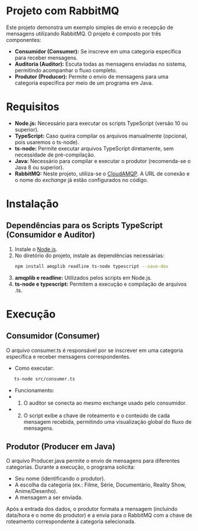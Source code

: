 # Projeto com RabbitMQ

Este projeto demonstra um exemplo simples de envio e recepção de mensagens utilizando RabbitMQ. O projeto é composto por três componentes:

- **Consumidor (Consumer):** Se inscreve em uma categoria específica para receber mensagens.
- **Auditoria (Auditor):** Escuta todas as mensagens enviadas no sistema, permitindo acompanhar o fluxo completo.
- **Produtor (Producer):** Permite o envio de mensagens para uma categoria específica por meio de um programa em Java.

# Requisitos

- **Node.js:** Necessário para executar os scripts TypeScript (versão 10 ou superior).
- **TypeScript:** Caso queira compilar os arquivos manualmente (opcional, pois usaremos o ts-node).
- **ts-node:** Permite executar arquivos TypeScript diretamente, sem necessidade de pré-compilação.
- **Java:** Necessário para compilar e executar o produtor (recomenda-se o Java 8 ou superior).
- **RabbitMQ:** Neste projeto, utiliza-se o [CloudAMQP](https://www.cloudamqp.com/). A URL de conexão e o nome do *exchange* já estão configurados no código.

# Instalação

## Dependências para os Scripts TypeScript (Consumidor e Auditor)

1. Instale o [Node.js](https://nodejs.org/).
2. No diretório do projeto, instale as dependências necessárias:
   ```bash
   npm install amqplib readline ts-node typescript --save-dev
   ```
3. **amqplib e readline:** Utilizados pelos scripts em Node.js.
4. **ts-node e typescript:** Permitem a execução e compilação de arquivos .ts.

# Execução

## Consumidor (Consumer)

O arquivo consumer.ts é responsável por se inscrever em uma categoria específica e receber mensagens correspondentes.

- Como executar:
```bash
   ts-node src/consumer.ts
```
- Funcionamento:
- 1. O auditor se conecta ao mesmo exchange usado pelo consumidor.
- 2. O script exibe a chave de roteamento e o conteúdo de cada mensagem recebida, permitindo uma visualização global do fluxo de mensagens.

## Produtor (Producer em Java)

O arquivo Producer.java permite o envio de mensagens para diferentes categorias. Durante a execução, o programa solicita:

- Seu nome (identificando o produtor).
- A escolha da categoria (ex.: Filme, Série, Documentário, Reality Show, Anime/Desenho).
- A mensagem a ser enviada.

Após a entrada dos dados, o produtor formata a mensagem (incluindo data/hora e o nome do produtor) e a envia para o RabbitMQ com a chave de roteamento correspondente à categoria selecionada.
